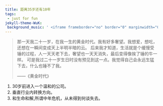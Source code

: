 ```yaml
---
title: 距离35岁还有10年
tags:
 - just for fun
jekyll-theme-WuK:
 background_music: ' <iframe frameborder="no" border="0" marginwidth="0" marginheight="0" width=100% height=42 src="//music.163.com/outchain/player?type=2&id=22800822&auto=1&height=32"></iframe>'
---
```


> 那一天我二十一岁，在我一生的黄金时代。我有好多奢望。我想爱，想吃，还想在一瞬间变成天上半明半暗的云。
> 后来我才知道，生活就是个缓慢受锤的过程，人一天天老下去，奢望也一天天消失，最后变得像挨了锤的牛一样。
> 可是我过二十一岁生日时没有预见到这一点。我觉得自己会永远生猛下去，什么也锤不了我。
>
> ——《黄金时代》

1. 30岁前进入一个温和的公司。
2. 垂直行业内转换方向。
3. 和生命和解,所谓中年危机，从未得到何谈失去。

